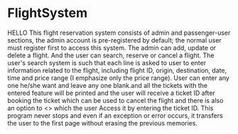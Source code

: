 # FlightSystem
HELLO
This flight reservation system consists of admin and passenger-user sections, the admin account is pre-registered by default; the normal user must register first to access this system. The admin can add, update or delete a flight. And the user can search, reserve or cancel a flight. The user's search system is such that each line is asked to user to enter information related to the flight, including flight ID, origin, destination, date, time and price range (I emphasize only the price range). User can enter any one he/she want and leave any one blank.and all the tickets with the entered feature will be printed and the user will receive a ticket ID after booking the ticket which can be used to cancel the flight and there is also an option to <<forget the ticket ID>> which the user Access it by entering the ticket ID. This program never stops and even if an exception or error occurs, it transfers the user to the first page without erasing the previous memories.
